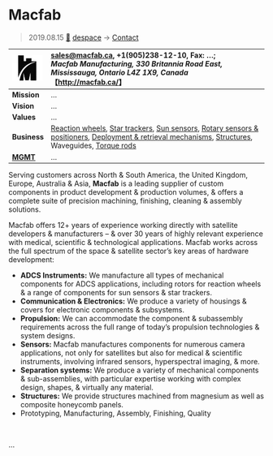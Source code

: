 # Macfab
> 2019.08.15 [🚀](../../index/index.md) [despace](../index.md) → [Contact](../contact.md)

|[![](../f/contact/m/macfab_logo1_thumb.webp)](../f/contact/m/macfab_logo1.webp)|<sales@macfab.ca>, +1(905)238-12-10, Fax: …;<br> *Macfab Manufacturing, 330 Britannia Road East, Mississauga, Ontario L4Z 1X9, Canada*<br> 【<http://macfab.ca/>】|
|:-|:-|
|**Mission**|…|
|**Vision**|…|
|**Values**|…|
|**Business**|[Reaction wheels](../iu.md), [Star trackers](../sensor.md), [Sun sensors](../sensor.md), [Rotary sensors & positioners](../iu.md), [Deployment & retrieval mechanisms](../sc.md), [Structures](../sc.md), Waveguides, [Torque rods](../sc.md)|
|**[MGMT](../mgmt.md)**|…|

Serving customers across North & South America, the United Kingdom, Europe, Australia & Asia, **Macfab** is a leading supplier of custom components in product development & production volumes, & offers a complete suite of precision machining, finishing, cleaning & assembly solutions.

Macfab offers 12+ years of experience working directly with satellite developers & manufacturers – & over 30 years of highly relevant experience with medical, scientific & technological applications. Macfab works across the full spectrum of the space & satellite sector’s key areas of hardware development:

   - **ADCS Instruments:** We manufacture all types of mechanical components for ADCS applications, including rotors for reaction wheels & a range of components for sun sensors & star trackers.
   - **Communication & Electronics:** We produce a variety of housings & covers for electronic components & subsystems.
   - **Propulsion:** We can accommodate the component & subassembly requirements across the full range of today’s propulsion technologies & system designs.
   - **Sensors:** Macfab manufactures components for numerous camera applications, not only for satellites but also for medical & scientific instruments, involving infrared sensors, hyperspectral imaging, & more.
   - **Separation systems:** We produce a variety of mechanical components & sub-assemblies, with particular expertise working with complex design, shapes, & virtually any material.
   - **Structures:** We provide structures machined from magnesium as well as composite honeycomb panels.
   - Prototyping, Manufacturing, Assembly, Finishing, Quality

<p style="page-break-after:always"> </p>

…

